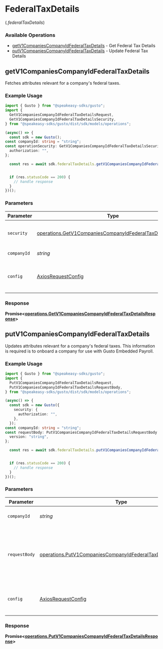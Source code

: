 # FederalTaxDetails
(*.federalTaxDetails*)

### Available Operations

* [getV1CompaniesCompanyIdFederalTaxDetails](#getv1companiescompanyidfederaltaxdetails) - Get Federal Tax Details
* [putV1CompaniesCompanyIdFederalTaxDetails](#putv1companiescompanyidfederaltaxdetails) - Update Federal Tax Details

## getV1CompaniesCompanyIdFederalTaxDetails

Fetches attributes relevant for a company's federal taxes.

### Example Usage

```typescript
import { Gusto } from "@speakeasy-sdks/gusto";
import {
  GetV1CompaniesCompanyIdFederalTaxDetailsRequest,
  GetV1CompaniesCompanyIdFederalTaxDetailsSecurity,
} from "@speakeasy-sdks/gusto/dist/sdk/models/operations";

(async() => {
  const sdk = new Gusto();
const companyId: string = "string";
const operationSecurity: GetV1CompaniesCompanyIdFederalTaxDetailsSecurity = {
  authorization: "",
};

  const res = await sdk.federalTaxDetails.getV1CompaniesCompanyIdFederalTaxDetails(operationSecurity, companyId);


  if (res.statusCode == 200) {
    // handle response
  }
})();
```

### Parameters

| Parameter                                                                                                                                  | Type                                                                                                                                       | Required                                                                                                                                   | Description                                                                                                                                |
| ------------------------------------------------------------------------------------------------------------------------------------------ | ------------------------------------------------------------------------------------------------------------------------------------------ | ------------------------------------------------------------------------------------------------------------------------------------------ | ------------------------------------------------------------------------------------------------------------------------------------------ |
| `security`                                                                                                                                 | [operations.GetV1CompaniesCompanyIdFederalTaxDetailsSecurity](../../models/operations/getv1companiescompanyidfederaltaxdetailssecurity.md) | :heavy_check_mark:                                                                                                                         | The security requirements to use for the request.                                                                                          |
| `companyId`                                                                                                                                | *string*                                                                                                                                   | :heavy_check_mark:                                                                                                                         | The UUID of the company                                                                                                                    |
| `config`                                                                                                                                   | [AxiosRequestConfig](https://axios-http.com/docs/req_config)                                                                               | :heavy_minus_sign:                                                                                                                         | Available config options for making requests.                                                                                              |


### Response

**Promise<[operations.GetV1CompaniesCompanyIdFederalTaxDetailsResponse](../../models/operations/getv1companiescompanyidfederaltaxdetailsresponse.md)>**


## putV1CompaniesCompanyIdFederalTaxDetails

Updates attributes relevant for a company's federal taxes. This information is required is to onboard a company for use with Gusto Embedded Payroll.

### Example Usage

```typescript
import { Gusto } from "@speakeasy-sdks/gusto";
import {
  PutV1CompaniesCompanyIdFederalTaxDetailsRequest,
  PutV1CompaniesCompanyIdFederalTaxDetailsRequestBody,
} from "@speakeasy-sdks/gusto/dist/sdk/models/operations";

(async() => {
  const sdk = new Gusto({
    security: {
      authorization: "",
    },
  });
const companyId: string = "string";
const requestBody: PutV1CompaniesCompanyIdFederalTaxDetailsRequestBody = {
  version: "string",
};

  const res = await sdk.federalTaxDetails.putV1CompaniesCompanyIdFederalTaxDetails(companyId, requestBody);


  if (res.statusCode == 200) {
    // handle response
  }
})();
```

### Parameters

| Parameter                                                                                                                                        | Type                                                                                                                                             | Required                                                                                                                                         | Description                                                                                                                                      |
| ------------------------------------------------------------------------------------------------------------------------------------------------ | ------------------------------------------------------------------------------------------------------------------------------------------------ | ------------------------------------------------------------------------------------------------------------------------------------------------ | ------------------------------------------------------------------------------------------------------------------------------------------------ |
| `companyId`                                                                                                                                      | *string*                                                                                                                                         | :heavy_check_mark:                                                                                                                               | The UUID of the company                                                                                                                          |
| `requestBody`                                                                                                                                    | [operations.PutV1CompaniesCompanyIdFederalTaxDetailsRequestBody](../../models/operations/putv1companiescompanyidfederaltaxdetailsrequestbody.md) | :heavy_minus_sign:                                                                                                                               | Attributes related to federal tax details that can be updated via this endpoint include:                                                         |
| `config`                                                                                                                                         | [AxiosRequestConfig](https://axios-http.com/docs/req_config)                                                                                     | :heavy_minus_sign:                                                                                                                               | Available config options for making requests.                                                                                                    |


### Response

**Promise<[operations.PutV1CompaniesCompanyIdFederalTaxDetailsResponse](../../models/operations/putv1companiescompanyidfederaltaxdetailsresponse.md)>**

